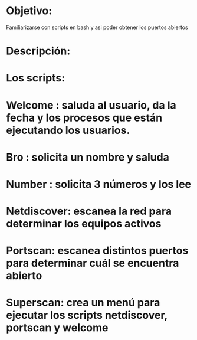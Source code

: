 # Objetivo:
Familiarizarse con scripts en bash y asi poder obtener los puertos abiertos

# Descripción:
# Los scripts:
# Welcome : saluda al usuario, da la fecha y los procesos que están ejecutando los usuarios. 
# Bro : solicita un nombre y saluda 
# Number : solicita 3 números y los lee 
# Netdiscover: escanea la red para determinar los equipos activos 
# Portscan: escanea distintos puertos para determinar cuál se encuentra abierto 
# Superscan: crea un menú para ejecutar los scripts netdiscover, portscan y welcome
